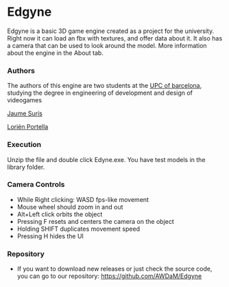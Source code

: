 # Edgyne
Edgyne is a basic 3D game engine created as a project for the university. Right now it can load an fbx with textures, and offer data about it. It also has a camera that can be used to look around the model.
More information about the engine in the About tab.

### Authors
The authors of this engine are two students at the [UPC of barcelona](https://www.citm.upc.edu), studying the degree in engineering of development and design of videogames

[Jaume Surís](https://github.com/Farmak09)

[Lorién Portella](https://github.com/Witiza)

### Execution

Unzip the file and double click Edyne.exe. You have test models in the library folder.

### Camera Controls

- While Right clicking: WASD fps-like movement
- Mouse wheel should zoom in and out
- Alt+Left click orbits the object
- Pressing F resets and centers the camera on the object
- Holding SHIFT duplicates movement speed
- Pressing H hides the UI

### Repository
- If you want to download new releases or just check the source code, you can go to our repository:
https://github.com/AWDaM/Edgyne
